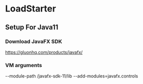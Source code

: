 # LoadStarter
## Setup For Java11
### Download JavaFX SDK
https://gluonhq.com/products/javafx/
### VM arguments
--module-path <install path>/javafx-sdk-11/lib --add-modules=javafx.controls

